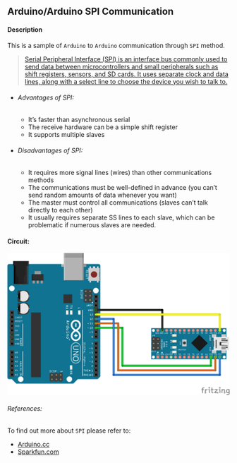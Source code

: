 ## Arduino/Arduino SPI Communication

#### Description
This is a sample of `Arduino` to `Arduino` communication through `SPI` method.

>[Serial Peripheral Interface (SPI) is an interface bus commonly used to send data between microcontrollers and small peripherals such as shift registers, sensors, and SD cards. It uses separate clock and data lines, along with a select line to choose the device you wish to talk to.](https://learn.sparkfun.com/tutorials/serial-peripheral-interface-spi/all "Learn.Sparkfun.com")

- ###### Advantages of SPI:
  - It’s faster than asynchronous serial
  - The receive hardware can be a simple shift register
  - It supports multiple slaves

- ###### Disadvantages of SPI:
  - It requires more signal lines (wires) than other communications methods
  - The communications must be well-defined in advance (you can’t send random amounts of data whenever you want)
  - The master must control all communications (slaves can’t talk directly to each other)
  - It usually requires separate SS lines to each slave, which can be problematic if numerous slaves are needed.


#### Circuit:
![Circuit](./Doc/Arduino_Circuit.png)

###### References:
To find out more about `SPI` please refer to:
- [Arduino.cc](https://www.arduino.cc/en/reference/SPI)
- [Sparkfun.com](https://learn.sparkfun.com/tutorials/serial-peripheral-interface-spi/all)
